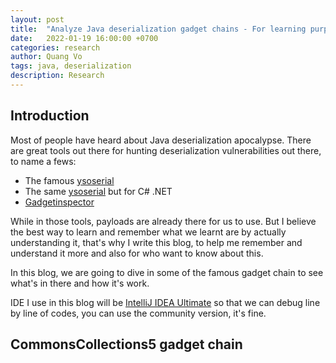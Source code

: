 ```yaml
---
layout: post
title:  "Analyze Java deserialization gadget chains - For learning purpose"
date:   2022-01-19 16:00:00 +0700
categories: research
author: Quang Vo
tags: java, deserialization
description: Research
---
```


## Introduction 
Most of people have heard about Java deserialization apocalypse. There are great tools out there for hunting deserialization vulnerabilities out there, to name a fews:
- The famous [ysoserial](https://github.com/frohoff/ysoserial)
- The same [ysoserial](https://github.com/pwntester/ysoserial.net) but for C# .NET
- [Gadgetinspector](https://github.com/JackOfMostTrades/gadgetinspector)

While in those tools, payloads are already there for us to use. But I believe the best way to learn and remember what we learnt are by actually understanding it, that's why I write this blog, to help me remember and understand it more and also for who want to know about this.

In this blog, we are going to dive in some of the famous gadget chain to see what's in there and how it's work.

IDE I use in this blog will be [IntelliJ IDEA Ultimate](https://www.jetbrains.com/idea/) so that we can debug line by line of codes, you can use the community version, it's fine.

## CommonsCollections5 gadget chain
